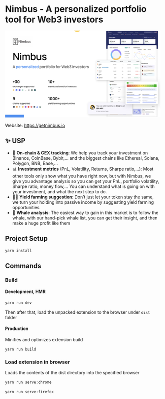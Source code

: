 # Nimbus - A personalized portfolio tool for Web3 investors

![Nimubs architecture](./doc/intro.png)

Website: https://getnimbus.io

## ✨ USP

- 👀 **On-chain & CEX tracking**: We help you track your investment on Binance, CoinBase, Bybit,… and the biggest chains like Ethereal, Solana, Polygon, BNB, Base,...
- 📊 **Investment metrics** (PnL, Volatility, Returns, Sharpe ratio,…): Most other tools only show what you have right now, but with Nimbus, we give you advantage analysis so you can get your PnL, portfolio volatility, Sharpe ratio, money flow,… You can understand what is going on with your investment, and what the next step to do.
- 👩‍🌾 **Yield farming suggestion**: Don’t just let your token stay the same, we turn your holding into passive income by suggesting yield farming opportunities
- 🐳 **Whale analysis**: The easiest way to gain in this market is to follow the whale, with our hand-pick whale list, you can get their insight, and then make a huge profit like them

## Project Setup

```sh
yarn install
```

## Commands

### Build

#### Development, HMR

```sh
yarn run dev
```

Then after that, load the unpacked extension to the browser under `dist` folder

#### Production

Minifies and optimizes extension build

```sh
yarn run build
```

### Load extension in browser

Loads the contents of the dist directory into the specified browser

```sh
yarn run serve:chrome
```

```sh
yarn run serve:firefox
```
